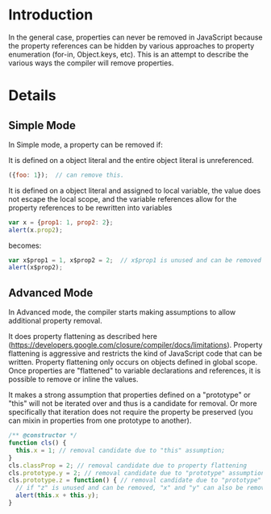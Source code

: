 # Introduction

In the general case, properties can never be removed in JavaScript because the property references can be hidden by various approaches to property enumeration (for-in, Object.keys, etc).  This is an attempt to describe the various ways the compiler will remove properties.

# Details

## Simple Mode

In Simple mode, a property can be removed if:

It is defined on a object literal and the entire object literal is unreferenced.
```js
({foo: 1});  // can remove this.
```
It is defined on a object literal and assigned to local variable, the value does not escape the local scope, and the variable references allow for the property references to be rewritten into variables
```js
var x = {prop1: 1, prop2: 2};
alert(x.prop2); 
```
becomes:
```js
var x$prop1 = 1, x$prop2 = 2;  // x$prop1 is unused and can be removed
alert(x$prop2);
```

## Advanced Mode

In Advanced mode, the compiler starts making assumptions to allow additional property removal.

It does property flattening as described here (https://developers.google.com/closure/compiler/docs/limitations).  Property flattening is aggressive and restricts the kind of JavaScript code that can be written.  Property flattening only occurs on objects defined in global scope.  Once properties are "flattened" to variable declarations and references, it is possible to remove or inline the values. 

It makes a strong assumption that properties defined on a "prototype" or "this" will not be iterated over and thus is a candidate for removal.  Or more specifically that iteration does not require the property be preserved (you can mixin in properties from one prototype to another).
```js
/** @constructor */
function cls() {
  this.x = 1; // removal candidate due to "this" assumption;
}
cls.classProp = 2; // removal candidate due to property flattening
cls.prototype.y = 2; // removal candidate due to "prototype" assumption.
cls.prototype.z = function() { // removal candidate due to "prototype" assumption.
  // if "z" is unused and can be removed, "x" and "y" can also be removed.
  alert(this.x + this.y);
}
```